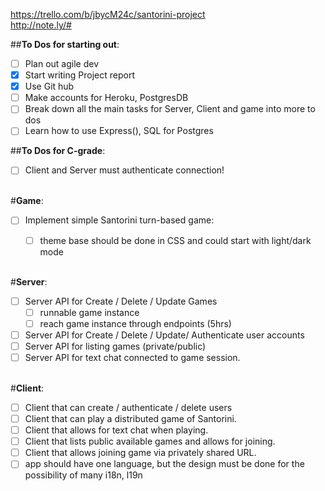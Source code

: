 <a href src="https://trello.com/b/jbycM24c/santorini-project" target="_blank">https://trello.com/b/jbycM24c/santorini-project<a><br>
<a href src="http://note.ly/#" target="_blank">http://note.ly/#<a><br>

##**To Dos for starting out**:
- [ ] Plan out agile dev
- [X] Start writing Project report
- [X] Use Git hub
- [ ] Make accounts for Heroku, PostgresDB
- [ ] Break down all the main tasks for Server, Client and game into more to dos
- [ ] Learn how to use Express(), SQL for Postgres

##**To Dos for C-grade**:
- [ ] Client and Server must authenticate connection!


<br>#**Game**:
  - [ ] Implement simple Santorini turn-based game:
    - [ ] theme base should be done in CSS and could start with light/dark mode


<br>#**Server**:
  - [ ] Server API for Create / Delete / Update Games
    - [ ] runnable game instance
    - [ ] reach game instance through endpoints (5hrs)
    
  - [ ] Server API for Create / Delete / Update/ Authenticate user accounts
  - [ ] Server API for listing games  (private/public)
  - [ ] Server API for text chat connected to game session.
  
<br>#**Client**:
  - [ ] Client that can create / authenticate / delete users
  - [ ] Client that can play a distributed game of Santorini.
  - [ ] Client that allows for text chat when playing.
  - [ ] Client that lists public available games and allows for joining.
  - [ ] Client that allows joining game via privately shared URL.
  - [ ] app should have one language, but the design must be done for the possibility of many i18n, l19n

